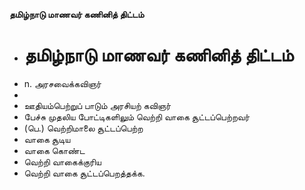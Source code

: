 **தமிழ்நாடு மாணவர் கணினித் திட்டம்**
- # தமிழ்நாடு மாணவர் கணினித் திட்டம்
- n. அரசவைக்கவிஞர்
-
- ஊதியம்பெற்றுப் பாடும் அரசியற் கவிஞர்
- பேச்சு முதலிய போட்டிகளிலும் வெற்றி வாகை சூட்டப்பெற்றவர்
- (பெ.) வெற்றிமாலை சூட்டப்பெற்ற
- வாகை சூடிய
- வாகை கொண்ட
- வெற்றி வாகைக்குரிய
- வெற்றி வாகை சூட்டப்பெறத்தக்க.

